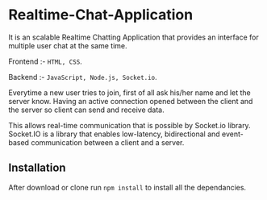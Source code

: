 # Realtime-Chat-Application

It is an scalable Realtime Chatting Application that provides an interface for multiple user chat at the same time.

Frontend :- `HTML, CSS`.

Backend :- `JavaScript, Node.js, Socket.io`.

Everytime a new user tries to join, first of all ask his/her name and let the server know.
Having an active connection opened between the client and the server so client can send and receive data.

This allows real-time communication that is possible by Socket.io library.
Socket.IO is a library that enables low-latency, bidirectional and event-based communication between a client and a server.

## Installation 
After download or clone run `npm install` to install all the dependancies.
